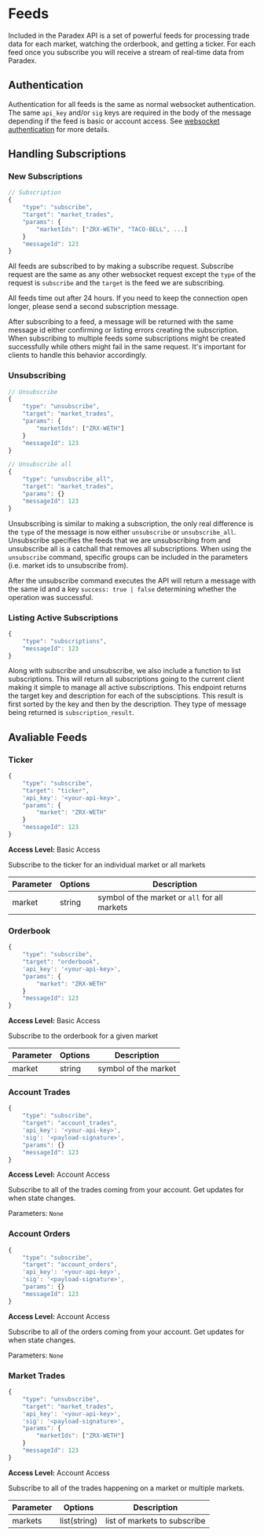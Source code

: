 # Feeds

Included in the Paradex API is a set of powerful feeds for processing trade data for each market, watching the orderbook, and getting a ticker. For each feed once you subscribe you will receive a stream of real-time data from Paradex. 

## Authentication

Authentication for all feeds is the same as normal websocket authentication. The same `api_key` and/or `sig` keys are required in the body of the message depending if the feed is basic or account access. See [websocket authentication](https://developers.paradex.io/#websocket-api) for more details.

## Handling Subscriptions

### New Subscriptions

```javascript
// Subscription
{
    "type": "subscribe",
    "target": "market_trades",
    "params": {
        "marketIds": ["ZRX-WETH", "TACO-BELL", ...]
    }
    "messageId": 123
}
```

All feeds are subscribed to by making a subscribe request. Subscribe request are the same as any other websocket request except the `type` of the request is `subscribe` and the `target` is the feed we are subscribing. 

<aside class="notice">
All feeds time out after 24 hours. If you need to keep the connection open longer, please send a second subscription message.
</aside>

After subscribing to a feed, a message will be returned with the same message id either confirming or listing errors creating the subscription. When subscribing to multiple feeds some subscriptions might be created successfully while others might fail in the same request. It's important for clients to handle this behavior accordingly.

### Unsubscribing

```javascript
// Unsubscribe
{
    "type": "unsubscribe",
    "target": "market_trades",
    "params": {
        "marketIds": ["ZRX-WETH"]
    }
    "messageId": 123
}

// Unsubscribe all
{
    "type": "unsubscribe_all",
    "target": "market_trades",
    "params": {}
    "messageId": 123
}
```

Unsubscribing is similar to making a subscription, the only real difference is the `type` of the message is now either `unsubscribe` or `unsubscribe_all`. Unsubscribe specifies the feeds that we are unsubscribing from and unsubscribe all is a catchall that removes all subscriptions. When using the `unsubscribe` command, specific groups can be included in the parameters (i.e. market ids to unsubscribe from). 

After the unsubscribe command executes the API will return a message with the same id and a key `success: true | false` determining whether the operation was successful. 

### Listing Active Subscriptions

```javascript
{
    "type": "subscriptions",
    "messageId": 123
}
```

Along with subscribe and unsubscribe, we also include a function to list subscriptions. This will return all subscriptions going to the current client making it simple to manage all active subscriptions. This endpoint returns the target key and description for each of the subsciptions. This result is first sorted by the key and then by the description. They type of message being returned is `subscription_result`. 

## Avaliable Feeds

### Ticker

```javascript
{
    "type": "subscribe",
    "target": "ticker",
    'api_key': '<your-api-key>',
    "params": {
        "market": "ZRX-WETH"
    }
    "messageId": 123
}
```

<b>Access Level:</b> Basic Access

Subscribe to the ticker for an individual market or all markets

Parameter | Options | Description
-------------- | -------------- | --------------
market  | string | symbol of the market or `all` for all markets

### Orderbook

```javascript
{
    "type": "subscribe",
    "target": "orderbook",
    'api_key': '<your-api-key>',
    "params": {
        "market": "ZRX-WETH"
    }
    "messageId": 123
}
```

<b>Access Level:</b> Basic Access

Subscribe to the orderbook for a given market

Parameter | Options | Description
-------------- | -------------- | --------------
market  | string | symbol of the market

### Account Trades

```javascript
{
    "type": "subscribe",
    "target": "account_trades",
    'api_key': '<your-api-key>',
    'sig': '<payload-signature>',
    "params": {}
    "messageId": 123
}
```

<b>Access Level:</b> Account Access

Subscribe to all of the trades coming from your account. Get updates for when state changes.

Parameters: `None`

### Account Orders

```javascript
{
    "type": "subscribe",
    "target": "account_orders",
    'api_key': '<your-api-key>',
    'sig': '<payload-signature>',
    "params": {}
    "messageId": 123
}
```

<b>Access Level:</b> Account Access

Subscribe to all of the orders coming from your account. Get updates for when state changes.

Parameters: `None`

### Market Trades

```javascript
{
    "type": "unsubscribe",
    "target": "market_trades",
    'api_key': '<your-api-key>',
    'sig': '<payload-signature>',
    "params": {
        "marketIds": ["ZRX-WETH"]
    }
    "messageId": 123
}
```

<b>Access Level:</b> Account Access

Subscribe to all of the trades happening on a market or multiple markets.

Parameter | Options | Description
-------------- | -------------- | --------------
markets  | list(string) | list of markets to subscribe
